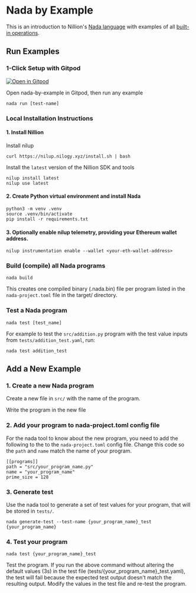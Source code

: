 # Nada by Example

This is an introduction to Nillion's [Nada language](https://docs.nillion.com/nada-lang) with examples of all [built-in operations](https://docs.nillion.com/nada-lang-operators).

## Run Examples

### 1-Click Setup with Gitpod

[![Open in Gitpod](https://gitpod.io/button/open-in-gitpod.svg)](https://gitpod.io/#https://github.com/NillionNetwork/nada-by-example)

Open nada-by-example in Gitpod, then run any example

```
nada run [test-name]
```

### Local Installation Instructions

#### 1. Install Nillion

Install nilup

```
curl https://nilup.nilogy.xyz/install.sh | bash
```

Install the `latest` version of the Nillion SDK and tools

```
nilup install latest
nilup use latest
```

#### 2. Create Python virtual environment and install Nada

```
python3 -m venv .venv
source .venv/bin/activate
pip install -r requirements.txt
```

#### 3. Optionally enable nilup telemetry, providing your Ethereum wallet address.

```
nilup instrumentation enable --wallet <your-eth-wallet-address>
```

### Build (compile) all Nada programs

```
nada build
```

This creates one compiled binary (.nada.bin) file per program listed in the `nada-project.toml` file in the target/ directory.

### Test a Nada program

```
nada test [test_name]
```

For example to test the `src/addition.py` program with the test value inputs from `tests/addition_test.yaml`, run:

```
nada test addition_test
```

## Add a New Example

### 1. Create a new Nada program

Create a new file in `src/` with the name of the program.

Write the program in the new file

### 2. Add your program to nada-project.toml config file

For the nada tool to know about the new program, you need to add the following to the to the `nada-project.toml` config file. Change this code so the `path` and `name` match the name of your program.

```
[[programs]]
path = "src/your_program_name.py"
name = "your_program_name"
prime_size = 128
```

### 3. Generate test

Use the nada tool to generate a set of test values for your program, that will be stored in `tests/`.

```
nada generate-test --test-name {your_program_name}_test {your_program_name}
```

### 4. Test your program

```
nada test {your_program_name}_test
```

Test the program. If you run the above command without altering the default values (3s) in the test file (tests/{your_program_name}\_test.yaml), the test will fail because the expected test output doesn't match the resulting output. Modify the values in the test file and re-test the program.
